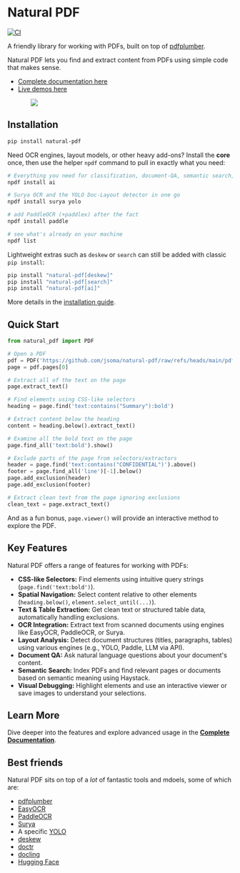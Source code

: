 # Natural PDF

[![CI](https://github.com/jsoma/natural-pdf/actions/workflows/ci.yml/badge.svg)](https://github.com/jsoma/natural-pdf/actions/workflows/ci.yml)

A friendly library for working with PDFs, built on top of [pdfplumber](https://github.com/jsvine/pdfplumber).

Natural PDF lets you find and extract content from PDFs using simple code that makes sense.

- [Complete documentation here](https://jsoma.github.io/natural-pdf)
- [Live demos here](https://colab.research.google.com/github/jsoma/natural-pdf/)

<div style="max-width: 400px; margin: auto"><a href="sample-screen.png"><img src="sample-screen.png"></a></div>

## Installation

```bash
pip install natural-pdf
```

Need OCR engines, layout models, or other heavy add-ons? Install the **core** once, then use the helper `npdf` command to pull in exactly what you need:

```bash
# Everything you need for classification, document-QA, semantic search, etc.
npdf install ai

# Surya OCR and the YOLO Doc-Layout detector in one go
npdf install surya yolo

# add PaddleOCR (+paddlex) after the fact
npdf install paddle

# see what's already on your machine
npdf list
```

Lightweight extras such as `deskew` or `search` can still be added with
classic `pip install`:

```bash
pip install "natural-pdf[deskew]"
pip install "natural-pdf[search]"
pip install "natural-pdf[ai]"
```

More details in the [installation guide](https://jsoma.github.io/natural-pdf/installation/).

## Quick Start

```python
from natural_pdf import PDF

# Open a PDF
pdf = PDF('https://github.com/jsoma/natural-pdf/raw/refs/heads/main/pdfs/01-practice.pdf')
page = pdf.pages[0]

# Extract all of the text on the page
page.extract_text()

# Find elements using CSS-like selectors
heading = page.find('text:contains("Summary"):bold')

# Extract content below the heading
content = heading.below().extract_text()

# Examine all the bold text on the page
page.find_all('text:bold').show()

# Exclude parts of the page from selectors/extractors
header = page.find('text:contains("CONFIDENTIAL")').above()
footer = page.find_all('line')[-1].below()
page.add_exclusion(header)
page.add_exclusion(footer)

# Extract clean text from the page ignoring exclusions
clean_text = page.extract_text()
```

And as a fun bonus, `page.viewer()` will provide an interactive method to explore the PDF.

## Key Features

Natural PDF offers a range of features for working with PDFs:

*   **CSS-like Selectors:** Find elements using intuitive query strings (`page.find('text:bold')`).
*   **Spatial Navigation:** Select content relative to other elements (`heading.below()`, `element.select_until(...)`).
*   **Text & Table Extraction:** Get clean text or structured table data, automatically handling exclusions.
*   **OCR Integration:** Extract text from scanned documents using engines like EasyOCR, PaddleOCR, or Surya.
*   **Layout Analysis:** Detect document structures (titles, paragraphs, tables) using various engines (e.g., YOLO, Paddle, LLM via API).
*   **Document QA:** Ask natural language questions about your document's content.
*   **Semantic Search:** Index PDFs and find relevant pages or documents based on semantic meaning using Haystack.
*   **Visual Debugging:** Highlight elements and use an interactive viewer or save images to understand your selections.

## Learn More

Dive deeper into the features and explore advanced usage in the [**Complete Documentation**](https://jsoma.github.io/natural-pdf).

## Best friends

Natural PDF sits on top of a *lot* of fantastic tools and mdoels, some of which are:

- [pdfplumber](https://github.com/jsvine/pdfplumber)
- [EasyOCR](https://www.jaided.ai/easyocr/)
- [PaddleOCR](https://paddlepaddle.github.io/PaddleOCR/latest/en/index.html)
- [Surya](https://github.com/VikParuchuri/surya)
- A specific [YOLO](https://github.com/opendatalab/DocLayout-YOLO)
- [deskew](https://github.com/sbrunner/deskew)
- [doctr](https://github.com/mindee/doctr)
- [docling](https://github.com/docling-project/docling)
- [Hugging Face](https://huggingface.co/models)